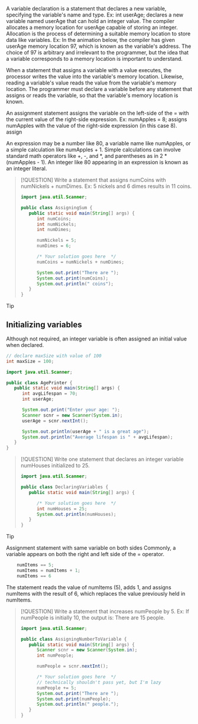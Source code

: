 A variable declaration is a statement that declares a new variable, specifying the variable's name and type. Ex: int userAge; declares a new variable named userAge that can hold an integer value. The compiler allocates a memory location for userAge capable of storing an integer. Allocation is the process of determining a suitable memory location to store data like variables. Ex: In the animation below, the compiler has given userAge memory location 97, which is known as the variable's address. The choice of 97 is arbitrary and irrelevant to the programmer, but the idea that a variable corresponds to a memory location is important to understand.

When a statement that assigns a variable with a value executes, the processor writes the value into the variable's memory location. Likewise, reading a variable's value reads the value from the variable's memory location. The programmer must declare a variable before any statement that assigns or reads the variable, so that the variable's memory location is known.

An assignment statement assigns the variable on the left-side of the = with the current value of the right-side expression. Ex: numApples = 8; assigns numApples with the value of the right-side expression (in this case 8). assign

An expression may be a number like 80, a variable name like numApples, or a simple calculation like numApples + 1. Simple calculations can involve standard math operators like +, -, and *, and parentheses as in 2 * (numApples - 1). An integer like 80 appearing in an expression is known as an integer literal.

> [!QUESTION]
> Write a statement that assigns numCoins with numNickels + numDimes. Ex: 5 nickels and 6 dimes results in 11 coins.
> 
> ```java
> import java.util.Scanner;
> 
> public class AssigningSum {
>    public static void main(String[] args) {
>       int numCoins;
>       int numNickels;
>       int numDimes;
> 
>       numNickels = 5;
>       numDimes = 6;
> 
>       /* Your solution goes here  */
>       numCoins = numNickels + numDimes;
> 
>       System.out.print("There are ");
>       System.out.print(numCoins);
>       System.out.println(" coins");
>    }
> }
> ```


> [!TIP]
> ## Initializing variables
> Although not required, an integer variable is often assigned an initial value when declared.
> ```java
> // declare maxSize with value of 100
> int maxSize = 100;
> 
> ```

```java
import java.util.Scanner;

public class AgePrinter {
   public static void main(String[] args) {
      int avgLifespan = 70;
      int userAge;

      System.out.print("Enter your age: ");
      Scanner scnr = new Scanner(System.in);
      userAge = scnr.nextInt();

      System.out.println(userAge + " is a great age");
      System.out.println("Average lifespan is " + avgLifespan);
   }
}
```
> [!QUESTION]
> Write one statement that declares an integer variable numHouses initialized to 25.
> ```java
> import java.util.Scanner;
> 
> public class DeclaringVariables {
>    public static void main(String[] args) {
> 
>       /* Your solution goes here  */
>       int numHouses = 25;
>       System.out.println(numHouses);
>    }
> }
> ```

> [!TIP]
> Assignment statement with same variable on both sides
> Commonly, a variable appears on both the right and left side of the = operator.
> ```java
>     numItems == 5;
>     numItems = numItems + 1;
>     numItems == 6
> ```
> The statement reads the value of numItems (5), adds 1, and assigns numItems with the result of 6, which replaces the value previously held in numItems.

> [!QUESTION]
> Write a statement that increases numPeople by 5. Ex: If numPeople is initially 10, the output is: There are 15 people.
> ```java
> import java.util.Scanner;
> 
> public class AssigningNumberToVariable {
>    public static void main(String[] args) {
>       Scanner scnr = new Scanner(System.in);
>       int numPeople;
> 
>       numPeople = scnr.nextInt();
> 
>       /* Your solution goes here  */
>       // technically shouldn't pass yet, but I'm lazy
>       numPeople += 5;
>       System.out.print("There are ");
>       System.out.print(numPeople);
>       System.out.println(" people.");
>    }
> }
> ``` 
>  



